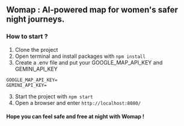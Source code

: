 ## Womap : AI-powered map for women's safer night journeys.

### How to start ? 
1. Clone the project 
2. Open terminal and install packages with `npm install`
3. Create a .env file and put your GOOGLE_MAP_API_KEY and GEMINI_API_KEY
````
GOOGLE_MAP_API_KEY=
GEMINI_API_KEY=
````
3. Start the project with `npm start`
4. Open a browser and enter `http://localhost:8080/`


#### Hope you can feel safe and free at night with Womap ! 

